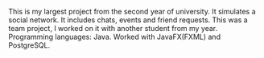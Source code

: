 This is my largest project from the second year of university.
It simulates a social network. It includes chats, events and friend requests.
This was a team project, I worked on it with another student from my year.
Programming languages: Java.
Worked with JavaFX(FXML) and PostgreSQL.
